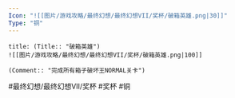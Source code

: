```yaml
---
Icon: "![[图片/游戏攻略/最终幻想/最终幻想VII/奖杯/破箱英雄.png|30]]"
Type: "铜"
---
```

```ad-common-bronze-trophy
title: (Title:: "破箱英雄")
![[图片/游戏攻略/最终幻想/最终幻想VII/奖杯/破箱英雄.png|100]]

(Comment:: "完成所有箱子破坏王NORMAL关卡")
```

#最终幻想/最终幻想VII/奖杯 #奖杯 #铜
